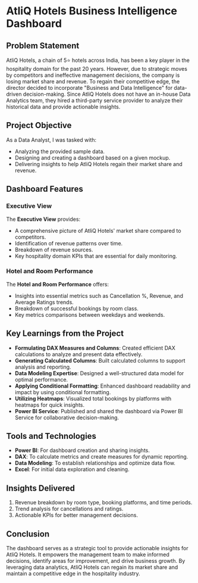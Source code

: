 # AtliQ Hotels Business Intelligence Dashboard

## Problem Statement
AtliQ Hotels, a chain of 5⭐ hotels across India, has been a key player in the hospitality domain for the past 20 years. However, due to strategic moves by competitors and ineffective management decisions, the company is losing market share and revenue. To regain their competitive edge, the director decided to incorporate "Business and Data Intelligence" for data-driven decision-making. Since AtliQ Hotels does not have an in-house Data Analytics team, they hired a third-party service provider to analyze their historical data and provide actionable insights.

## Project Objective
As a Data Analyst, I was tasked with:
- Analyzing the provided sample data.
- Designing and creating a dashboard based on a given mockup.
- Delivering insights to help AtliQ Hotels regain their market share and revenue.

## Dashboard Features

### Executive View
The **Executive View** provides:
- A comprehensive picture of AtliQ Hotels' market share compared to competitors.
- Identification of revenue patterns over time.
- Breakdown of revenue sources.
- Key hospitality domain KPIs that are essential for daily monitoring.

### Hotel and Room Performance
The **Hotel and Room Performance** offers:
- Insights into essential metrics such as Cancellation %, Revenue, and Average Ratings trends.
- Breakdown of successful bookings by room class.
- Key metrics comparisons between weekdays and weekends.

## Key Learnings from the Project
- **Formulating DAX Measures and Columns**: Created efficient DAX calculations to analyze and present data effectively.
- **Generating Calculated Columns**: Built calculated columns to support analysis and reporting.
- **Data Modeling Expertise**: Designed a well-structured data model for optimal performance.
- **Applying Conditional Formatting**: Enhanced dashboard readability and impact by using conditional formatting.
- **Utilizing Heatmaps**: Visualized total bookings by platforms with heatmaps for quick insights.
- **Power BI Service**: Published and shared the dashboard via Power BI Service for collaborative decision-making.

## Tools and Technologies
- **Power BI**: For dashboard creation and sharing insights.
- **DAX**: To calculate metrics and create measures for dynamic reporting.
- **Data Modeling**: To establish relationships and optimize data flow.
- **Excel**: For initial data exploration and cleaning.

## Insights Delivered
1. Revenue breakdown by room type, booking platforms, and time periods.
2. Trend analysis for cancellations and ratings.
3. Actionable KPIs for better management decisions.

## Conclusion
The dashboard serves as a strategic tool to provide actionable insights for AtliQ Hotels. It empowers the management team to make informed decisions, identify areas for improvement, and drive business growth. By leveraging data analytics, AtliQ Hotels can regain its market share and maintain a competitive edge in the hospitality industry.
